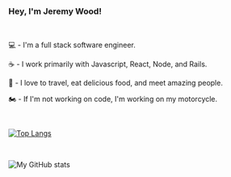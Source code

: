 ### Hey, I'm Jeremy Wood!

<br />

:computer: - I'm a full stack software engineer.

:coffee: - I work primarily with Javascript, React, Node, and Rails.

:bento: - I love to travel, eat delicious food, and meet amazing people.

:motorcycle: - If I'm not working on code, I'm working on my motorcycle.

<br />

[![Top Langs](https://github-readme-stats.vercel.app/api/top-langs/?username=J5Wood&layout=compact)](https://github.com/anuraghazra/github-readme-stats)

<br />

![My GitHub stats](https://github-readme-stats.vercel.app/api?username=J5Wood&show_icons=true&theme=dark)

